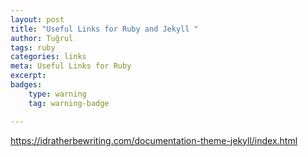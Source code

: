 ```yaml
---
layout: post
title: "Useful Links for Ruby and Jekyll "
author: Tuğrul
tags: ruby
categories: links
meta: Useful Links for Ruby
excerpt: 
badges: 
    type: warning
    tag: warning-badge

---
```




https://idratherbewriting.com/documentation-theme-jekyll/index.html